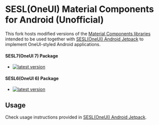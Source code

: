 # SESL(OneUI) Material Components for Android (Unofficial)

This fork hosts modified versions of the [Material Components libraries](https://github.com/material-components/material-components-android) intended to be used together with [SESL(OneUI) Android Jetpack](https://github.com/tribalfs/sesl-androidx) to implement OneUI-styled Android applications.

#### SESL7(OneUI 7) Package
- [![latest version](https://img.shields.io/badge/sesl.com.google.android.material:material-1.12.0%2B1.0.39--sesl7%2Brev4-blue?logo=GitHub)](https://github.com/tribalfs/sesl-material-components-android/packages/2110054)


#### SESL6(OneUI 6) Package
- [![latest version](https://img.shields.io/badge/sesl.com.google.android.material:material-1.12.0%2B1.0.23--sesl6%2Brev3-blue?logo=GitHub)](https://github.com/tribalfs/sesl-material-components-android/packages/2110054)


## Usage
Check usage instructions provided in [SESL(OneUI) Android Jetpack](https://github.com/tribalfs/sesl-androidx#usage).


